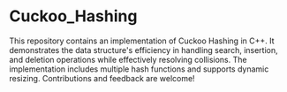 # Cuckoo_Hashing
 This repository contains an implementation of Cuckoo Hashing in C++. It demonstrates the data structure's efficiency in handling search, insertion, and deletion operations while effectively resolving collisions. The implementation includes multiple hash functions and supports dynamic resizing. Contributions and feedback are welcome!
